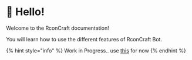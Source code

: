 # 👋 Hello!

Welcome to the RconCraft documentation!

You will learn how to use the different features of RconCraft Bot.

{% hint style="info" %}
Work in Progress.. use [this](https://rconcraft.ml/docs) for now
{% endhint %}
